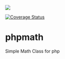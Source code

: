 <a href="https://travis-ci.org/fahimilyas/phpmath"> <img src="https://travis-ci.org/fahimilyas/phpmath.svg?branch=master" /></a>

<a href='https://coveralls.io/r/fahimilyas/phpmath?branch=master'><img src='https://coveralls.io/repos/fahimilyas/phpmath/badge.png?branch=master' alt='Coverage Status' /></a>



phpmath
=======

Simple Math Class for php
